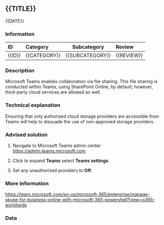 ## {{TITLE}}

{{DATE}}

###  Information

| ID     | Category     | Subcategory     | Review     |
| :----- | :----------- | --------------- | :--------- |
| {{ID}} | {{CATEGORY}} | {{SUBCATEGORY}} | {{REVIEW}} |

### Description

Microsoft Teams enables collaboration via file sharing. This file sharing is conducted within Teams, using SharePoint Online, by default; however, third-party cloud services are allowed as well.

### Technical explanation

Ensuring that only authorized cloud storage providers are accessible from Teams will help to dissuade the use of non-approved storage providers.

### Advised solution

1. Navigate to Microsoft Teams admin center https://admin.teams.microsoft.com.

2. Click to expand **Teams** select **Teams settings**.

3. Set any unauthorized providers to **Off**.


### More information

https://learn.microsoft.com/en-us/microsoft-365/enterprise/manage-skype-for-business-online-with-microsoft-365-powershell?view=o365-worldwide


### Data